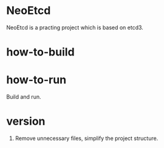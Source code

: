 NeoEtcd
=========
NeoEtcd is a practing project which is based on etcd3.


how-to-build
============



how-to-run
============
Build and run.

version
=========
1. Remove unnecessary files, simplify the project structure.

